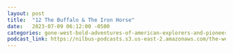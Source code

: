 ```yaml
---
layout: post
title:  "12 The Buffalo & The Iron Horse"
date:   2023-07-09 06:12:00 -0500
categories: gone-west-bold-adventures-of-american-explorers-and-pioneers
podcast_link: https://nilbus-podcasts.s3.us-east-2.amazonaws.com/the-well-trained-mind/Gone%20West!%20Bold%20Adventures%20of%20American%20Explorers%20and%20Pioneers/12%20The%20Buffalo%20&%20The%20Iron%20Horse.mp3
---
```

